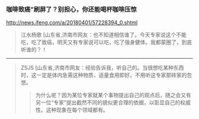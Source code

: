 ### 咖啡致癌”刷屏了？别担心，你还能喝杯咖啡压惊
http://news.ifeng.com/a/20180401/57228394_0.shtml
>江水杨歌 [山东省,济南市网友：也不知道相信谁了。今天专家说这个不能吃，吃了致癌，明天又有专家说可以吃，吃了强身健体。我都蒙圈了，到底听谁的？！
---
>ZSJS [山东省,济南市网友：经验告诉我，听自己的。当很想吃某种东西时，这一定是体内急需这种物质，适量食用即好。不用听这专家那砖家的忽悠。
>>为什么呢？因为某位专家就某个事物提出自己的观点后，随之会又有另一位“专家”提出截然不同的貌似更合理的依据，以彰显自己的权威性。这种现象在每个领域都有。